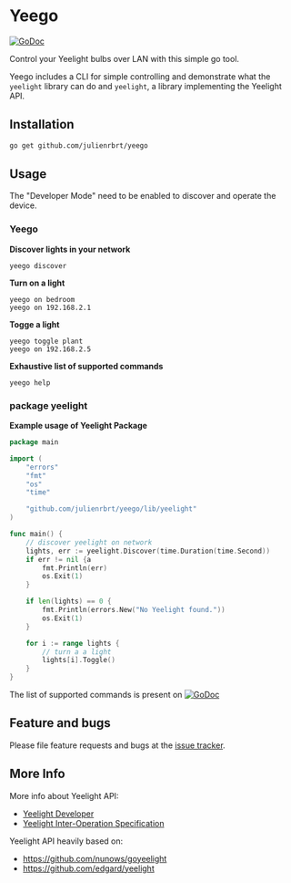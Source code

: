 # Yeego

[![GoDoc](https://godoc.org/github.com/julienrbrt/yeego?status.svg)](https://godoc.org/github.com/julienrbrt/yeego/lib/yeelight)

Control your Yeelight bulbs over LAN with this simple go tool.

Yeego includes a CLI for simple controlling and demonstrate what the `yeelight` library can do and `yeelight`, a library implementing the Yeelight API.

## Installation

``` bash
go get github.com/julienrbrt/yeego
```

## Usage

The "Developer Mode" need to be enabled to discover and operate the device.

### Yeego

**Discover lights in your network**
```
yeego discover
```

**Turn on a light**
```
yeego on bedroom
yeego on 192.168.2.1
```

**Togge a light**
```
yeego toggle plant
yeego on 192.168.2.5
```

**Exhaustive list of supported commands**
```
yeego help
```

### package yeelight

**Example usage of Yeelight Package**

``` go
package main

import (
	"errors"
	"fmt"
	"os"
	"time"

	"github.com/julienrbrt/yeego/lib/yeelight"
)

func main() {
	// discover yeelight on network
	lights, err := yeelight.Discover(time.Duration(time.Second))
	if err != nil {a
		fmt.Println(err)
		os.Exit(1)
	}

	if len(lights) == 0 {
		fmt.Println(errors.New("No Yeelight found."))
		os.Exit(1)
	}

	for i := range lights {
		// turn a a light
		lights[i].Toggle()
	}
}
```

The list of supported commands is present on [![GoDoc](https://godoc.org/github.com/julienrbrt/yeego?status.svg)](https://godoc.org/github.com/julienrbrt/yeego/lib/yeelight) 

## Feature and bugs

Please file feature requests and bugs at the [issue tracker](https://github.com/julienrbrt/yeego/issues/).

## More Info

More info about Yeelight API:
* [Yeelight Developer](https://www.yeelight.com/en_US/developer)
* [Yeelight Inter-Operation Specification](doc/Yeelight_Inter-Operation_Spec.pdf)

Yeelight API heavily based on:
* https://github.com/nunows/goyeelight
* https://github.com/edgard/yeelight